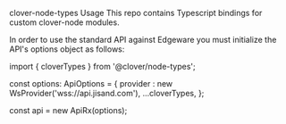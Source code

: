 clover-node-types
Usage
This repo contains Typescript bindings for custom clover-node modules.

In order to use the standard API against Edgeware you must initialize the API's options object as follows:

import { cloverTypes } from '@clover/node-types';

const options: ApiOptions = {
  provider : new WsProvider('wss://api.jisand.com'),
  ...cloverTypes,
};

const api = new ApiRx(options);